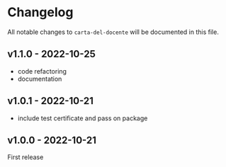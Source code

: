 # Changelog

All notable changes to `carta-del-docente` will be documented in this file.

## v1.1.0 - 2022-10-25

- code refactoring
- documentation

## v1.0.1 - 2022-10-21

- include test certificate and pass on package

## v1.0.0 - 2022-10-21

First release
